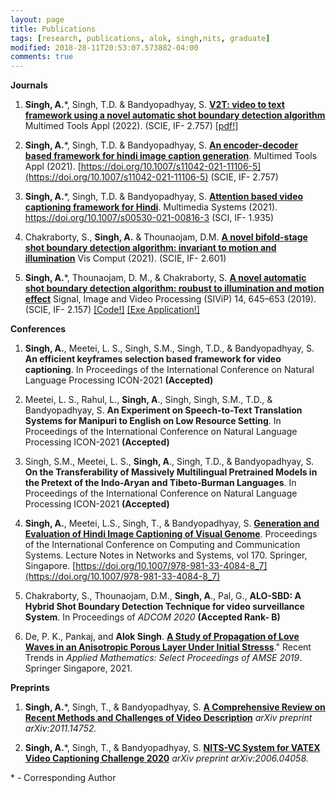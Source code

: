 ```yaml
---
layout: page
title: Publications 
tags: [research, publications, alok, singh,nits, graduate]
modified: 2018-28-11T20:53:07.573882-04:00
comments: true
---
```



**Journals**


1. **Singh, A.**\*, Singh, T.D. & Bandyopadhyay, S. **[V2T: video to text framework using a novel automatic shot boundary detection algorithm](https://doi.org/10.1007/s11042-022-12343-y)** Multimed Tools Appl (2022). (SCIE, IF- 2.757) [[pdf!]](https://rdcu.be/cIt2T)

2. **Singh, A.**\*, Singh, T.D. & Bandyopadhyay, S. **[An encoder-decoder based framework for hindi image caption generation](https://doi.org/10.1007/s11042-021-11106-5)**. Multimed Tools Appl (2021). [https://doi.org/10.1007/s11042-021-11106-5](https://doi.org/10.1007/s11042-021-11106-5) (SCIE, IF- 2.757)

3. **Singh, A.**\*, Singh, T.D. & Bandyopadhyay, S. **[Attention based video captioning framework for Hindi](https://doi.org/10.1007/s00530-021-00816-3)**. Multimedia Systems (2021).  https://doi.org/10.1007/s00530-021-00816-3 (SCI, IF- 1.935)

4.  Chakraborty, S., **Singh, A.** & Thounaojam, D.M. **[A novel bifold-stage shot boundary detection algorithm: invariant to motion and illumination](https://doi.org/10.1007/s00371-020-02027-9)** Vis Comput (2021). (SCIE, IF- 2.601) 
 
5. **Singh, A.**\*, Thounaojam, D. M., & Chakraborty, S. **[A novel automatic shot boundary detection algorithm: roubust to illumination and motion effect]( https://doi.org/10.1007/s11760-019-01593-3)** Signal, Image and Video Processing (SIViP) 14, 645–653 (2019). (SCIE, IF- 2.157) <a href="https://github.com/alokssingh/Temporal-segmentation-Shot-boundary">[Code!]</a> [[Exe Application!]](https://drive.google.com/file/d/1rMEBelkQYV5CfqxUi-ytUKV4JU6zBlMv/view?usp=sharing)




**Conferences**

1. **Singh, A.**, Meetei, L. S., Singh, S.M., Singh, T.D., & Bandyopadhyay, S. **An efficient keyframes selection based framework for video captioning**. In Proceedings of the International Conference on Natural Language Processing ICON-2021 **(Accepted)**  

2. Meetei, L. S., Rahul, L.,  **Singh, A**., Singh, Singh, S.M., T.D., & Bandyopadhyay, S. **An Experiment on Speech-to-Text Translation Systems for Manipuri to English on Low Resource Setting**. In Proceedings of the International Conference on Natural Language Processing ICON-2021 **(Accepted)**

3. Singh, S.M., Meetei, L. S., **Singh, A**., Singh, T.D., & Bandyopadhyay, S. **On the Transferability of Massively Multilingual Pretrained Models in the Pretext of the Indo-Aryan and Tibeto-Burman Languages**. In Proceedings of the International Conference on Natural Language Processing ICON-2021 **(Accepted)**

4. **Singh, A.**, Meetei, L.S.,  Singh, T., & Bandyopadhyay, S. **[Generation and Evaluation of Hindi Image Captioning of Visual Genome](https://doi.org/10.1007/978-981-33-4084-8_7)**. Proceedings of the International Conference on Computing and Communication Systems. Lecture Notes in Networks and Systems, vol 170. Springer, Singapore. [https://doi.org/10.1007/978-981-33-4084-8_7](https://doi.org/10.1007/978-981-33-4084-8_7)

5. Chakraborty, S., Thounaojam, D.M., **Singh, A**., Pal, G., **ALO-SBD: A Hybrid Shot Boundary Detection Technique for video surveillance System**. In Proceedings of *ADCOM 2020* **(Accepted Rank- B)**

6. De, P. K., Pankaj, and **Alok Singh**. **[A Study of Propagation of Love Waves in an Anisotropic Porous Layer Under Initial Stresss](https://link.springer.com/chapter/10.1007%2F978-981-15-9817-3_19)**." Recent Trends in *Applied Mathematics: Select Proceedings of AMSE 2019*. Springer Singapore, 2021.





    
    
    
**Preprints**

1. **Singh, A.**\*, Singh, T., & Bandyopadhyay, S. **[A Comprehensive Review on Recent Methods and Challenges of Video Description](https://www.researchgate.net/publication/346511130_A_Comprehensive_Review_on_Recent_Methods_and_Challenges_of_Video_Description)** *arXiv preprint arXiv:2011.14752.*   

2. **Singh, A.**\*, Singh, T., & Bandyopadhyay, S. **[NITS-VC System for VATEX Video Captioning Challenge 2020](https://www.researchgate.net/publication/342026509_NITS-VC_System_for_VATEX_Video_Captioning_Challenge_2020)** *arXiv preprint arXiv:2006.04058.*  



\* - Corresponding Author
 
